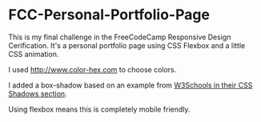 # FCC-Personal-Portfolio-Page
This is my final challenge in the FreeCodeCamp Responsive Design Cerification. It's a personal portfolio page using CSS Flexbox and a little CSS animation.

I used http://www.color-hex.com to choose colors.

I added a box-shadow based on an example from [W3Schools in their CSS Shadows section](https://www.w3schools.com/css/css3_shadows.asp).

Using flexbox means this is completely mobile friendly.
